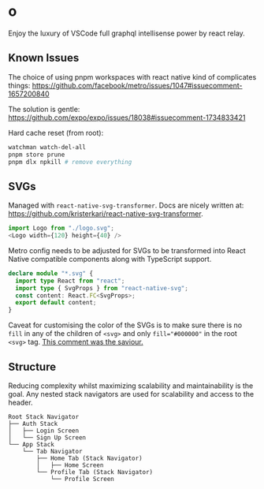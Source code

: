 # o

Enjoy the luxury of VSCode full graphql intellisense power by react relay.

## Known Issues

The choice of using pnpm workspaces with react native kind of complicates things: https://github.com/facebook/metro/issues/1047#issuecomment-1657200840

The solution is gentle: https://github.com/expo/expo/issues/18038#issuecomment-1734833421

Hard cache reset (from root):

```bash
watchman watch-del-all
pnpm store prune
pnpm dlx npkill # remove everything
```

## SVGs

Managed with `react-native-svg-transformer`. Docs are nicely written at: https://github.com/kristerkari/react-native-svg-transformer.

```js
import Logo from "./logo.svg";
<Logo width={120} height={40} />
```

Metro config needs to be adjusted for SVGs to be transformed into React Native compatible components along with TypeScript support.

```ts
declare module "*.svg" {
  import type React from "react";
  import type { SvgProps } from "react-native-svg";
  const content: React.FC<SvgProps>;
  export default content;
}
```

Caveat for customising the color of the SVGs is to make sure there is no `fill` in any of the children of `<svg>` and only `fill="#000000"` in the root `<svg>` tag. [This comment was the saviour.](https://github.com/kristerkari/react-native-svg-transformer/issues/105#issuecomment-775891947)

## Structure

Reducing complexity whilst maximizing scalability and maintainability is the goal. Any nested stack navigators are used for scalability and access to the header.

```plaintext
Root Stack Navigator
├── Auth Stack
│   ├── Login Screen
│   └── Sign Up Screen
└── App Stack
    └── Tab Navigator
        ├── Home Tab (Stack Navigator)
        │   ├── Home Screen
        └── Profile Tab (Stack Navigator)
            └── Profile Screen
```

